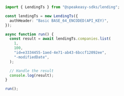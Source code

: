 <!-- Start SDK Example Usage [usage] -->
```typescript
import { LendingTs } from "@speakeasy-sdks/lending";

const lendingTs = new LendingTs({
  authHeader: "Basic BASE_64_ENCODED(API_KEY)",
});

async function run() {
  const result = await lendingTs.companies.list(
    1,
    100,
    "id=e3334455-1aed-4e71-ab43-6bccf12092ee",
    "-modifiedDate",
  );

  // Handle the result
  console.log(result);
}

run();

```
<!-- End SDK Example Usage [usage] -->